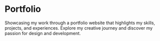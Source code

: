 # Portfolio
Showcasing my work through a portfolio website that highlights my skills, projects, and experiences. Explore my creative journey and discover my passion for design and development. 
